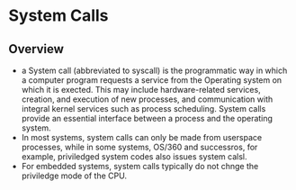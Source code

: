 # System Calls 

## Overview 

- a System call (abbreviated to syscall) is the programmatic way in which a computer program requests a service from the Operating system on which it is exected. This may include hardware-related services, creation, and execution of new processes, and communication with integral kernel services such as process scheduling. System calls provide an essential interface between a process and the operating system. 
- In most systems, system calls can only be made from userspace processes, while in some systems, OS/360 and successros, for example, priviledged system codes also issues system calsl. 
- For embedded systems, system calls typically do not chnge the priviledge mode of the CPU. 
  
